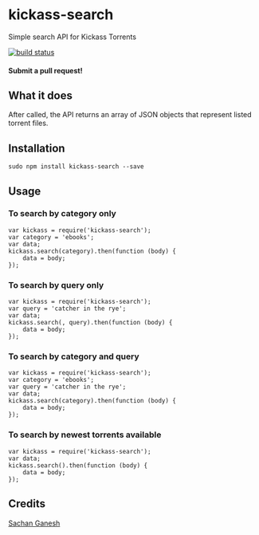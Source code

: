 # kickass-search

Simple search API for Kickass Torrents

[![build status](https://secure.travis-ci.org/sachanganesh/kickass-search.png)](http://travis-ci.org/sachanganesh/kickass-search)

#### Submit a pull request!

## What it does
After called, the API returns an array of JSON objects that represent listed torrent files.

## Installation

```
sudo npm install kickass-search --save
```

## Usage

### To search by category only
	var kickass = require('kickass-search');
	var category = 'ebooks';
	var data;
	kickass.search(category).then(function (body) {
		data = body;
	});

### To search by query only
	var kickass = require('kickass-search');
	var query = 'catcher in the rye';
	var data;
	kickass.search(, query).then(function (body) {
		data = body;
	});

### To search by category and query
	var kickass = require('kickass-search');
	var category = 'ebooks';
	var query = 'catcher in the rye';
	var data;
	kickass.search(category).then(function (body) {
		data = body;
	});

### To search by newest torrents available
	var kickass = require('kickass-search');
	var data;
	kickass.search().then(function (body) {
		data = body;
	});

## Credits
[Sachan Ganesh](https://github.com/sachanganesh/)

